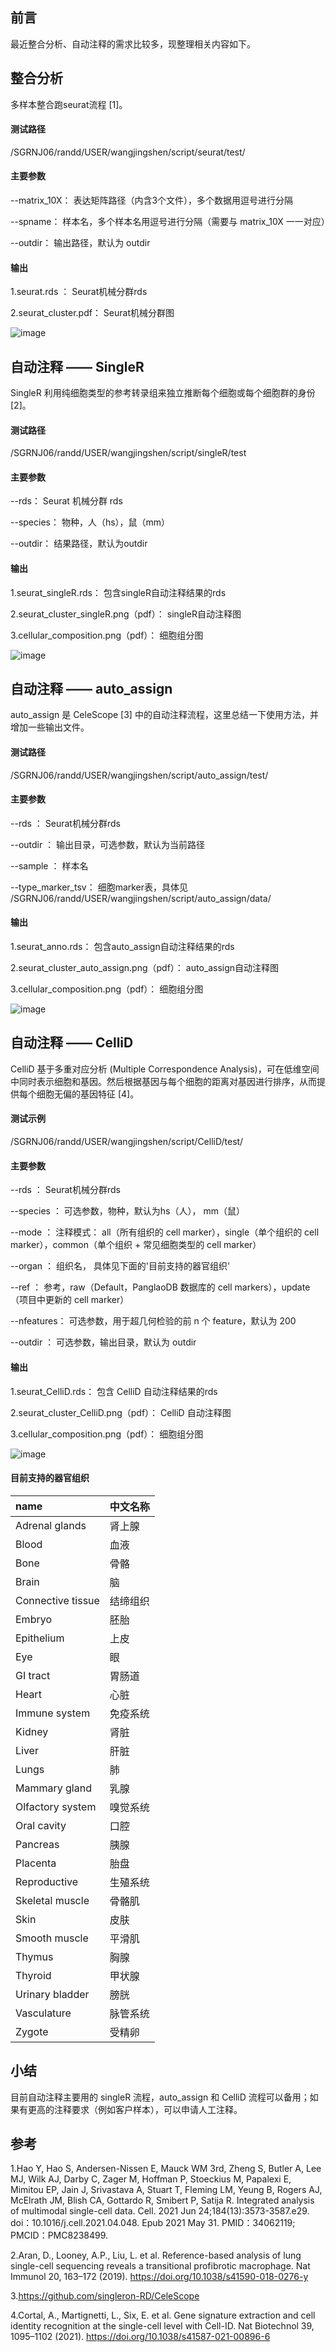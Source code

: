 ## 前言
最近整合分析、自动注释的需求比较多，现整理相关内容如下。


## 整合分析
多样本整合跑seurat流程 [1]。

#### 测试路径
/SGRNJ06/randd/USER/wangjingshen/script/seurat/test/

#### 主要参数
--matrix_10X：  表达矩阵路径（内含3个文件），多个数据用逗号进行分隔

--spname：      样本名，多个样本名用逗号进行分隔（需要与 matrix_10X 一一对应）

--outdir：      输出路径，默认为 outdir

#### 输出
1.seurat.rds ：           Seurat机械分群rds

2.seurat_cluster.pdf：    Seurat机械分群图

![image](https://github.com/wangjingshen/blog/blob/master/image/202407_Annotation/seurat_cluster.png)


## 自动注释 —— SingleR

SingleR 利用纯细胞类型的参考转录组来独立推断每个细胞或每个细胞群的身份[2]。

#### 测试路径

/SGRNJ06/randd/USER/wangjingshen/script/singleR/test

#### 主要参数
--rds：      Seurat 机械分群 rds

--species：  物种，人（hs），鼠（mm）

--outdir：   结果路径，默认为outdir

#### 输出
1.seurat_singleR.rds：                  包含singleR自动注释结果的rds

2.seurat_cluster_singleR.png（pdf）：   singleR自动注释图

3.cellular_composition.png（pdf）：     细胞组分图

![image](https://github.com/wangjingshen/blog/blob/master/image/202407_Annotation/seurat_cluster_singleR.png)


## 自动注释 —— auto_assign
auto_assign 是 CeleScope [3] 中的自动注释流程，这里总结一下使用方法，并增加一些输出文件。

#### 测试路径
/SGRNJ06/randd/USER/wangjingshen/script/auto_assign/test/

#### 主要参数
--rds ：               Seurat机械分群rds

--outdir ：            输出目录，可选参数，默认为当前路径

--sample ：            样本名

--type_marker_tsv：    细胞marker表，具体见 /SGRNJ06/randd/USER/wangjingshen/script/auto_assign/data/

#### 输出
1.seurat_anno.rds：                          包含auto_assign自动注释结果的rds

2.seurat_cluster_auto_assign.png（pdf）：    auto_assign自动注释图

3.cellular_composition.png（pdf）：          细胞组分图

![image](https://github.com/wangjingshen/blog/blob/master/image/202407_Annotation/seurat_cluster_auto_assign.png)


## 自动注释 —— CelliD
CelliD 基于多重对应分析 (Multiple Correspondence Analysis)，可在低维空间中同时表示细胞和基因。然后根据基因与每个细胞的距离对基因进行排序，从而提供每个细胞无偏的基因特征 [4]。

#### 测试示例
/SGRNJ06/randd/USER/wangjingshen/script/CelliD/test/

#### 主要参数
--rds ：        Seurat机械分群rds

--species ：    可选参数，物种，默认为hs（人）， mm（鼠）

--mode ：       注释模式： all（所有组织的 cell marker），single（单个组织的 cell marker），common（单个组织 + 常见细胞类型的 cell marker）

--organ ：      组织名， 具体见下面的'目前支持的器官组织'

--ref ：        参考，raw（Default，PanglaoDB 数据库的 cell markers），update（项目中更新的 cell marker）

--nfeatures：   可选参数，用于超几何检验的前 n 个 feature，默认为 200

--outdir ：     可选参数，输出目录，默认为 outdir

#### 输出
1.seurat_CelliD.rds：                 包含 CelliD 自动注释结果的rds

2.seurat_cluster_CelliD.png（pdf）：  CelliD 自动注释图

3.cellular_composition.png（pdf）：   细胞组分图

![image](https://github.com/wangjingshen/blog/blob/master/image/202407_Annotation/seurat_cluster_CelliD.png)

#### 目前支持的器官组织
| name | 中文名称 |
| :--- | :--- |
| Adrenal glands | 肾上腺 |
| Blood | 血液 |
| Bone | 骨骼 |
| Brain | 脑 |
| Connective tissue | 结缔组织 |
| Embryo | 胚胎 |
| Epithelium | 上皮 |
| Eye | 眼 |
| GI tract | 胃肠道 |
| Heart | 心脏 |
| Immune system | 免疫系统 |
| Kidney | 肾脏 |
| Liver | 肝脏 |
| Lungs | 肺 |
| Mammary gland | 乳腺 |
| Olfactory system | 嗅觉系统 |
| Oral cavity | 口腔 |
| Pancreas | 胰腺 |
| Placenta | 胎盘 |
| Reproductive | 生殖系统 |
| Skeletal muscle | 骨骼肌 |
| Skin | 皮肤 |
| Smooth muscle | 平滑肌 |
| Thymus | 胸腺 |
| Thyroid | 甲状腺 |
| Urinary bladder | 膀胱 |
| Vasculature | 脉管系统 |
| Zygote | 受精卵 |


## 小结
目前自动注释主要用的 singleR 流程，auto_assign 和 CelliD 流程可以备用；如果有更高的注释要求（例如客户样本），可以申请人工注释。

## 参考
1.Hao Y, Hao S, Andersen-Nissen E, Mauck WM 3rd, Zheng S, Butler A, Lee MJ, Wilk AJ, Darby C, Zager M, Hoffman P, Stoeckius M, Papalexi E, Mimitou EP, Jain J, Srivastava A, Stuart T, Fleming LM, Yeung B, Rogers AJ, McElrath JM, Blish CA, Gottardo R, Smibert P, Satija R. Integrated analysis of multimodal single-cell data. Cell. 2021 Jun 24;184(13):3573-3587.e29. doi：10.1016/j.cell.2021.04.048. Epub 2021 May 31. PMID：34062119; PMCID：PMC8238499.

2.Aran, D., Looney, A.P., Liu, L. et al. Reference-based analysis of lung single-cell sequencing reveals a transitional profibrotic macrophage. Nat Immunol 20, 163–172 (2019). https://doi.org/10.1038/s41590-018-0276-y

3.https://github.com/singleron-RD/CeleScope

4.Cortal, A., Martignetti, L., Six, E. et al. Gene signature extraction and cell identity recognition at the single-cell level with Cell-ID. Nat Biotechnol 39, 1095–1102 (2021). https://doi.org/10.1038/s41587-021-00896-6